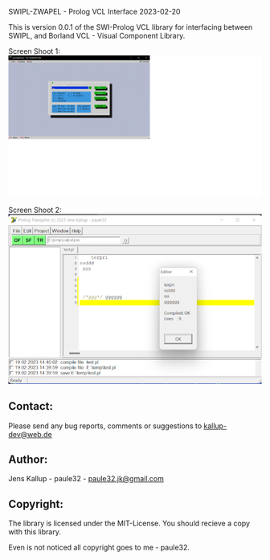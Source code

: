 SWIPL-ZWAPEL - Prolog VCL Interface
2023-02-20

This is version 0.0.1 of the SWI-Prolog VCL library for interfacing
between SWIPL, and Borland VCL - Visual Component Library.

Screen Shoot 1:
![Alpha](./img/term01.png)

Screen Shoot 2:
![Alpha](./img/screen01.png)

Contact:
--------

Please send any bug reports, comments or suggestions to <kallup-dev@web.de>


Author:
-------

Jens Kallup - paule32 - <paule32.jk@gmail.com>


Copyright:
----------

The library is licensed under the MIT-License.
You should recieve a copy with this library.

Even is not noticed all copyright goes to me - paule32.

